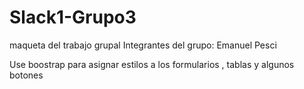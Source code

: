 # Slack1-Grupo3
maqueta del trabajo grupal
 Integrantes del grupo: Emanuel Pesci

 Use boostrap para asignar estilos a los formularios , tablas y algunos botones
 
